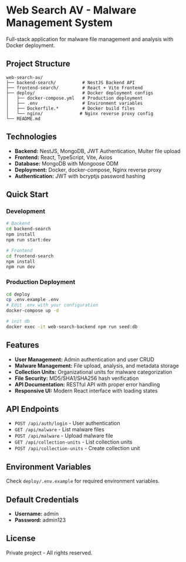 # Web Search AV - Malware Management System

Full-stack application for malware file management and analysis with Docker deployment.

## Project Structure

```
web-search-av/
├── backend-search/          # NestJS Backend API
├── frontend-search/         # React + Vite Frontend
├── deploy/                  # Docker deployment configs
│   ├── docker-compose.yml   # Production deployment
│   ├── .env                 # Environment variables
│   ├── Dockerfile.*         # Docker build files
│   └── nginx/              # Nginx reverse proxy config
└── README.md
```

## Technologies

- **Backend:** NestJS, MongoDB, JWT Authentication, Multer file upload
- **Frontend:** React, TypeScript, Vite, Axios
- **Database:** MongoDB with Mongoose ODM
- **Deployment:** Docker, docker-compose, Nginx reverse proxy
- **Authentication:** JWT with bcryptjs password hashing

## Quick Start

### Development

```bash
# Backend
cd backend-search
npm install
npm run start:dev

# Frontend
cd frontend-search
npm install
npm run dev
```

### Production Deployment

```bash
cd deploy
cp .env.example .env
# Edit .env with your configuration
docker-compose up -d

# init db
docker exec -it web-search-backend npm run seed:db
```

## Features

- **User Management:** Admin authentication and user CRUD
- **Malware Management:** File upload, analysis, and metadata storage
- **Collection Units:** Organizational units for malware categorization
- **File Security:** MD5/SHA1/SHA256 hash verification
- **API Documentation:** RESTful API with proper error handling
- **Responsive UI:** Modern React interface with loading states

## API Endpoints

- `POST /api/auth/login` - User authentication
- `GET /api/malware` - List malware files
- `POST /api/malware` - Upload malware file
- `GET /api/collection-units` - List collection units
- `POST /api/collection-units` - Create collection unit

## Environment Variables

Check `deploy/.env.example` for required environment variables.

## Default Credentials

- **Username:** admin
- **Password:** admin123

## License

Private project - All rights reserved.
